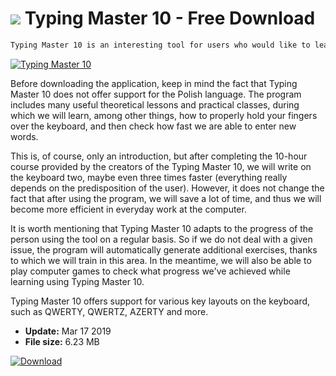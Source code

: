 # ![](https://cdn.softexe.net/static/icon/2/typing-master-10-8925.png) Typing Master 10  - Free Download

```sh
Typing Master 10 is an interesting tool for users who would like to learn how to quickly type on the keyboard.
```
[![Typing Master 10](https://gallery.dpcdn.pl/imgc/Tools/90256/g_-_420x350_1.5_-_xb59f7b69-0d04-4d39-a8df-4f689a77239d.jpg)](https://softexe.net/win/hobbies-lifestyle/other/typing-master-10:habe.html)

Before downloading the application, keep in mind the fact that Typing Master 10 does not offer support for the Polish language. The program includes many useful theoretical lessons and practical classes, during which we will learn, among other things, how to properly hold your fingers over the keyboard, and then check how fast we are able to enter new words.
 
 This is, of course, only an introduction, but after completing the 10-hour course provided by the creators of the Typing Master 10, we will write on the keyboard two, maybe even three times faster (everything really depends on the predisposition of the user). However, it does not change the fact that after using the program, we will save a lot of time, and thus we will become more efficient in everyday work at the computer.
 
 It is worth mentioning that Typing Master 10 adapts to the progress of the person using the tool on a regular basis. So if we do not deal with a given issue, the program will automatically generate additional exercises, thanks to which we will train in this area. In the meantime, we will also be able to play computer games to check what progress we've achieved while learning using Typing Master 10.
 
 Typing Master 10 offers support for various key layouts on the keyboard, such as QWERTY, QWERTZ, AZERTY and more.


- **Update:** Mar 17 2019
- **File size:** 6.23 MB

[![Download](https://cdn.softexe.net/static/img/download.png)](https://softexe.net/win/hobbies-lifestyle/other/typing-master-10:habe.html)

